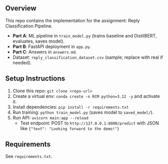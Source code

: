 ## Overview
This repo contains the implementation for the assignment: Reply Classification Pipeline.

- **Part A**: ML pipeline in `train_model.py` (trains baseline and DistilBERT, evaluates, saves model).
- **Part B**: FastAPI deployment in `app.py`.
- **Part C**: Answers in `answers.md`.
- Dataset: `reply_classification_dataset.csv` (sample; replace with real if needed).

## Setup Instructions
1. Clone this repo: `git clone <repo-url>`
2. Create a virtual env: `conda create -n RCM python=3.12 -y` and activate it.
3. Install dependencies: `pip install -r requirements.txt`
4. Run training: `python train_model.py` (saves model to `saved_model/`).
5. Run API: `uvicorn main:app --reload`
   - Test endpoint: POST to `http://127.0.0.1:8000/predict` with JSON like `{"text": "Looking forward to the demo!"}`

## Requirements
See `requirements.txt`.


